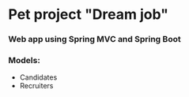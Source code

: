
# Pet project "Dream job"

### Web app using Spring MVC and Spring Boot

### Models:
- Candidates
- Recruiters